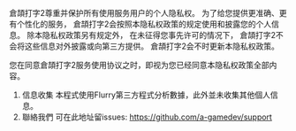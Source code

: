 ﻿倉頡打字2尊重并保护所有使用服务用户的个人隐私权。 为了给您提供更准确、更有个性化的服务，
倉頡打字2会按照本隐私权政策的规定使用和披露您的个人信息。 除本隐私权政策另有规定外，
在未征得您事先许可的情况下， 倉頡打字2不会将这些信息对外披露或向第三方提供。 
倉頡打字2会不时更新本隐私权政策。

您在同意倉頡打字2服务使用协议之时，即视为您已经同意本隐私权政策全部内容。

1. 信息收集
	本程式使用Flurry第三方程式分析數據，此外並未收集其他個人信息。
2. 聯絡我們
	可在此地址留issues: https://github.com/a-gamedev/support

